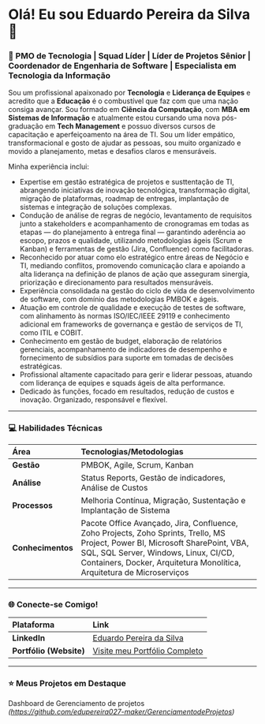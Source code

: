 # Olá! Eu sou Eduardo Pereira da Silva 👋

### 🚀 PMO de Tecnologia | Squad Líder | Líder de Projetos Sênior | Coordenador de Engenharia de Software | Especialista em Tecnologia da Informação

Sou um profissional apaixonado por **Tecnologia** e **Liderança de Equipes** e acredito que a **Educação** é o combustível que faz com que uma nação consiga avançar. Sou formado em **Ciência da Computação**, com **MBA em Sistemas de Informação** e atualmente estou cursando uma nova pós-graduação em **Tech Management** e possuo diversos cursos de capacitação e aperfeiçoamento na área de TI. Sou um líder empático, transformacional e gosto de ajudar as pessoas, sou muito organizado e movido a planejamento, metas e desafios claros e mensuráveis.

Minha experiência inclui:

- Expertise em gestão estratégica de projetos e susttentação de TI, abrangendo iniciativas de inovação tecnológica, transformação digital, migração de plataformas, roadmap de entregas, implantação de sistemas e integração de soluções complexas.
- Condução de análise de regras de negócio, levantamento de requisitos junto a stakeholders e acompanhamento de cronogramas em todas as etapas — do planejamento à entrega final — garantindo aderência ao escopo, prazos e qualidade, utilizando metodologias ágeis (Scrum e Kanban) e ferramentas de gestão (Jira, Confluence) como facilitadoras.
- Reconhecido por atuar como elo estratégico entre áreas de Negócio e TI, mediando conflitos, promovendo comunicação clara e apoiando a alta liderança na definição de planos de ação que asseguram sinergia, priorização e direcionamento para resultados mensuráveis.
- Experiência consolidada na gestão do ciclo de vida de desenvolvimento de software, com domínio das metodologias PMBOK e ágeis.
- Atuação em controle de qualidade e execução de testes de software, com alinhamento às normas ISO/IEC/IEEE 29119 e conhecimento adicional em frameworks de governança e gestão de serviços de TI, como ITIL e COBIT.
- Conhecimento em gestão de budget, elaboração de relatórios gerenciais, acompanhamento de indicadores de desempenho e fornecimento de subsídios para suporte em tomadas de decisões estratégicas.
- Profissional altamente capacitado para gerir e liderar pessoas, atuando com liderança de equipes e squads ágeis de alta performance.
- Dedicado às funções, focado em resultados, redução de custos e inovação. Organizado, responsável e flexível.

---

### 💻 Habilidades Técnicas

| Área | Tecnologias/Metodologias |
| :--- | :--- |
| **Gestão** | PMBOK, Agile, Scrum, Kanban|
| **Análise** | Status Reports, Gestão de indicadores, Análise de Custos |
| **Processos** | Melhoria Contínua, Migração, Sustentação e Implantação de Sistema |
| **Conhecimentos**| Pacote Office Avançado, Jira, Confluence, Zoho Projects, Zoho Sprints, Trello, MS Project, Power BI, Microsoft SharePoint, VBA, SQL, SQL Server, Windows, Linux, CI/CD, Containers, Docker, Arquitetura Monolítica, Arquitetura de Microserviços|

---

### 🌐 Conecte-se Comigo!

| Plataforma | Link |
| :--- | :--- |
| **LinkedIn** | <a href="https://www.linkedin.com/in/eduardo-pereira-118a6111/" target="_blank">Eduardo Pereira da Silva</a> |
| **Portfólio (Website)** | <a href="https://edupereira027-maker.github.io" target="_blank">Visite meu Portfólio Completo</a> |
---

### ⭐ Meus Projetos em Destaque

Dashboard de Gerenciamento de projetos *(https://github.com/edupereira027-maker/GerenciamentodeProjetos)*
